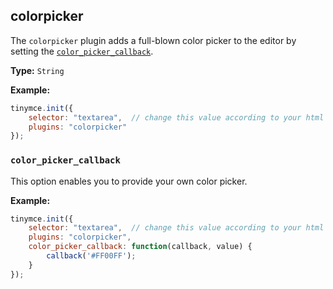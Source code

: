 

## colorpicker

The `colorpicker` plugin adds a full-blown color picker to the editor by setting the [`color_picker_callback`](./configuration-reference/callbacks/#color_picker_callback).

**Type:** `String`

**Example:**

```js
tinymce.init({
    selector: "textarea",  // change this value according to your html
    plugins: "colorpicker"
});
```

### `color_picker_callback`

This option enables you to provide your own color picker.

**Example:**

```js
tinymce.init({
    selector: "textarea",  // change this value according to your html
    plugins: "colorpicker",
    color_picker_callback: function(callback, value) {
        callback('#FF00FF');
    }
});
```

